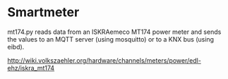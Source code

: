 Smartmeter
==========

mt174.py reads data from an ISKRAemeco MT174 power meter and sends the values
to an MQTT server (using mosquitto) or to a KNX bus (using eibd).

http://wiki.volkszaehler.org/hardware/channels/meters/power/edl-ehz/iskra_mt174

